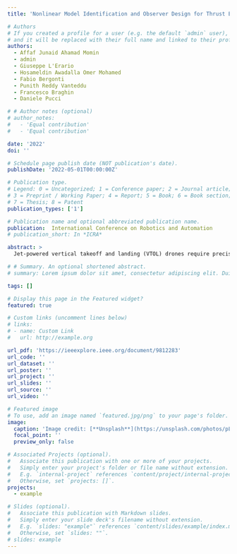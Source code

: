 ```yaml
---
title: 'Nonlinear Model Identification and Observer Design for Thrust Estimation of Small-scale Turbojet Engines'

# Authors
# If you created a profile for a user (e.g. the default `admin` user), write the username (folder name) here
# and it will be replaced with their full name and linked to their profile.
authors:
  - Affaf Junaid Ahamad Momin
  - admin
  - Giuseppe L'Erario
  - Hosameldin Awadalla Omer Mohamed
  - Fabio Bergonti
  - Punith Reddy Vanteddu
  - Francesco Braghin
  - Daniele Pucci

# # Author notes (optional)
# author_notes:
#   - 'Equal contribution'
#   - 'Equal contribution'

date: '2022'
doi: ''

# Schedule page publish date (NOT publication's date).
publishDate: '2022-05-01T00:00:00Z'

# Publication type.
# Legend: 0 = Uncategorized; 1 = Conference paper; 2 = Journal article;
# 3 = Preprint / Working Paper; 4 = Report; 5 = Book; 6 = Book section;
# 7 = Thesis; 8 = Patent
publication_types: ['1']

# Publication name and optional abbreviated publication name.
publication:  International Conference on Robotics and Automation
# publication_short: In *ICRA*

abstract: > 
  Jet-powered vertical takeoff and landing (VTOL) drones require precise thrust estimation to ensure adequate stability margins and robust maneuvering. Small-scale turbojets have become good candidates for powering heavy aerial drones. However, due to limited instrumentation available in these turbojets, estimating the precise thrust using classical techniques is not straightforward. In this paper, we present a methodology to accurately estimate the online thrust for the small-scale turbojets used on the iRonCub - an aerial humanoid robot. We use a grey-box method to capture the turbojet system dynamics with a nonlinear state-space model based on the data acquired from a custom engine test bench. This model is then used to design an extended Kalman filter that estimates the turbojet thrust only from the angular speed measurements. We exploited the parameter estimation algorithm to ensure that the EKF gives smooth and accurate estimates even at engine failures. The designed EKF was validated on the test bench where the mean absolute error in estimated thrust was found to be within 2% of rated peak thrust.

# # Summary. An optional shortened abstract.
# summary: Lorem ipsum dolor sit amet, consectetur adipiscing elit. Duis posuere tellus ac convallis placerat. Proin tincidunt magna sed ex sollicitudin condimentum.

tags: []

# Display this page in the Featured widget?
featured: true

# Custom links (uncomment lines below)
# links:
# - name: Custom Link
#   url: http://example.org

url_pdf: 'https://ieeexplore.ieee.org/document/9812283'
url_code: ''
url_dataset: ''
url_poster: ''
url_project: ''
url_slides: ''
url_source: ''
url_video: ''

# Featured image
# To use, add an image named `featured.jpg/png` to your page's folder.
image:
  caption: 'Image credit: [**Unsplash**](https://unsplash.com/photos/pLCdAaMFLTE)'
  focal_point: ''
  preview_only: false

# Associated Projects (optional).
#   Associate this publication with one or more of your projects.
#   Simply enter your project's folder or file name without extension.
#   E.g. `internal-project` references `content/project/internal-project/index.md`.
#   Otherwise, set `projects: []`.
projects:
  - example

# Slides (optional).
#   Associate this publication with Markdown slides.
#   Simply enter your slide deck's filename without extension.
#   E.g. `slides: "example"` references `content/slides/example/index.md`.
#   Otherwise, set `slides: ""`.
# slides: example
---
```


<!-- {{% callout note %}}
Click the _Cite_ button above to demo the feature to enable visitors to import publication metadata into their reference management software.
{{% /callout %}}

{{% callout note %}}
Create your slides in Markdown - click the _Slides_ button to check out the example.
{{% /callout %}}

Supplementary notes can be added here, including [code, math, and images](https://wowchemy.com/docs/writing-markdown-latex/). -->

